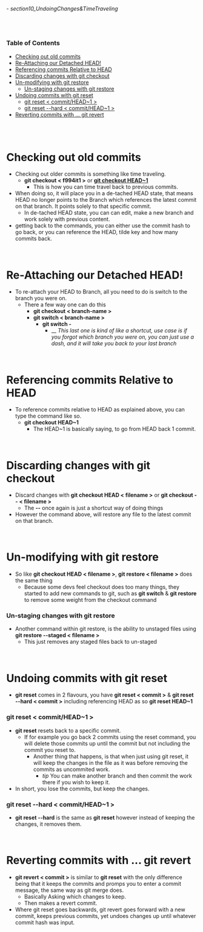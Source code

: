 ###### - section10_UndoingChanges&TimeTraveling

<br>

<!-- Table of Contents -->

### Table of Contents
- [Checking out old commits](#checking-out-old-commits)
- [Re-Attaching our Detached HEAD!](#re-attaching-our-detached-head)
- [Referencing commits Relative to HEAD](#referencing-commits-relative-to-head)
- [Discarding changes with git checkout](#discarding-changes-with-git-checkout)
- [Un-modifying with git restore](#un-modifying-with-git-restore)
    - [Un-staging changes with git restore](#un-staging-changes-with-git-restore)
- [Undoing commits with git reset](#undoing-commits-with-git-reset)
    - [git reset < commit/HEAD~1 >](#git-reset--commithead1)
    - [git reset --hard < commit/HEAD~1 >](#git-reset---hard--commithead1)
- [Reverting commits with ... git revert](#reverting-commits-with--git-revert)

<br>
<br>

# Checking out old commits
* Checking out older commits is something like time traveling.
    * **git checkout < f994it1 >** or **[git checkout HEAD~1](#referencing-commits-relative-to-head)**
        * This is how you can time travel back to previous commits.
* When doing so, it will place you in a de-tached HEAD state, that means HEAD no longer points to the Branch which references the latest commit on that branch. It points solely to that specific commit.
    * In de-tached HEAD state, you can can edit, make a new branch and work solely with previous content.
* getting back to the commands, you can either use the commit hash to go back, or you can reference the HEAD, tilde key and how many commits back. 

<br>

# Re-Attaching our Detached HEAD!
* To re-attach your HEAD to Branch, all you need to do is switch to the branch you were on.
    * There a few way one can do this
        * **git checkout < branch-name >**
        * **git switch < branch-name >**
            * **git switch -**
                * \__ _This last one is kind of like a shortcut, use case is if you forgot which branch you were on, you can just use a dash, and it will take you back to your last branch_

<br>

# Referencing commits Relative to HEAD
* To reference commits relative to HEAD as explained above, you can type the command like so.
    * **git checkout HEAD~1**
        * The HEAD~1 is basically saying, to go from HEAD back 1 commit.

<br>

# Discarding changes with git checkout
* Discard changes with **git checkout HEAD < filename >** or **git checkout -- < filename >**
    * The **--** once again is just a shortcut way of doing things
* However the command above, will restore any file to the latest commit on that branch.

<br>

# Un-modifying with git restore
* So like **git checkout HEAD < filename >**, **git restore < filename >** does the same thing
    * Because some devs feel checkout does too many things, they started to add new commands to git, such as **git switch** & **git restore** to remove some weight from the checkout command

### Un-staging changes with git restore
* Another command within git restore, is the ability to unstaged files using **git restore --staged < filename >**
    * This just removes any staged files back to un-staged

<br>

# Undoing commits with git reset
* **git reset** comes in 2 flavours, you have **git reset < commit >** & **git reset --hard < commit >** including referencing HEAD as so **git reset HEAD~1**

### **git reset < commit/HEAD~1 >**
 * **git reset** resets back to a specific commit. 
    * If for example you go back 2 commits using the reset command, you will delete those commits up until the commit but not including the commit you reset to.
        * Another thing that happens, is that when just using git reset, it will keep the changes in the file as it was before removing the commits as uncommited work. 
            * _tip_ You can make another branch and then commit the work there if you wish to keep it.
* In short, you lose the commits, but keep the changes.

### **git reset --hard < commit/HEAD~1 >**
* **git reset --hard** is the same as **git reset** however instead of keeping the changes, it removes them.

<br>

# Reverting commits with ... git revert
* **git revert < commit >** is similar to **git reset** with the only difference being that it keeps the commits and promps you to enter a commit message, the same way as git merge does.
    * Basically Asking which changes to keep. 
    * Then makes a revert commit.
* Where git reset goes backwards, git revert goes forward with a new commit, keeps previous commits, yet undoes changes up until whatever commit hash was input.